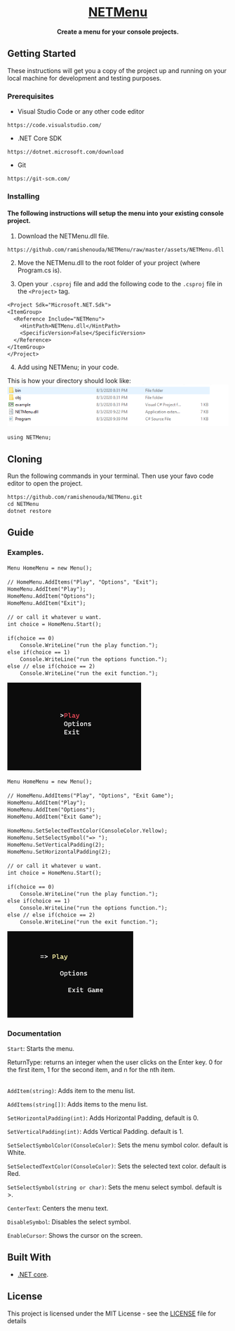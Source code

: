 <h1 align="center">
  <a href="https://github.com/ramishenouda/NETMenu">
    NETMenu
  </a>
</h1>

<p align="center">
  <strong>Create a menu for your console projects.</strong><br>
</p>

## Getting Started

These instructions will get you a copy of the project up and running on your local machine for development and testing purposes.

### Prerequisites

- Visual Studio Code or any other code editor

```
https://code.visualstudio.com/
```

- .NET Core SDK

```
https://dotnet.microsoft.com/download
```

- Git

```
https://git-scm.com/
```

### Installing
#### The following instructions will setup the menu into your existing console project.

1. Download the NETMenu.dll file.

```
https://github.com/ramishenouda/NETMenu/raw/master/assets/NETMenu.dll
```

2. Move the NETMenu.dll to the root folder of your project (where Program.cs is).

3. Open your ```.csproj``` file and add the following code to the ```.csproj``` file in the ```<Project>``` tag.

```
<Project Sdk="Microsoft.NET.Sdk">
<ItemGroup>
  <Reference Include="NETMenu">
    <HintPath>NETMenu.dll</HintPath>
    <SpecificVersion>False</SpecificVersion> 
  </Reference>
</ItemGroup>
</Project>
```

4. Add using NETMenu; in your code. 

This is how your directory should look like:
    <img src="./assets/directory.PNG" />
```
using NETMenu;
```

## Cloning

Run the following commands in your terminal. Then use your favo code editor to open the project.

```
https://github.com/ramishenouda/NETMenu.git
cd NETMenu
dotnet restore
```

## Guide
### Examples.
```
Menu HomeMenu = new Menu();

// HomeMenu.AddItems("Play", "Options", "Exit");
HomeMenu.AddItem("Play");
HomeMenu.AddItem("Options");
HomeMenu.AddItem("Exit");

// or call it whatever u want.
int choice = HomeMenu.Start();

if(choice == 0)
    Console.WriteLine("run the play function.");
else if(choice == 1)
    Console.WriteLine("run the options function.");
else // else if(choice == 2)
    Console.WriteLine("run the exit function.");
```

<img src="https://raw.githubusercontent.com/ramishenouda/NETMenu/master/assets/example1.PNG" />

```
Menu HomeMenu = new Menu();

// HomeMenu.AddItems("Play", "Options", "Exit Game");
HomeMenu.AddItem("Play");
HomeMenu.AddItem("Options");
HomeMenu.AddItem("Exit Game");

HomeMenu.SetSelectedTextColor(ConsoleColor.Yellow);
HomeMenu.SetSelectSymbol("=> ");
HomeMenu.SetVerticalPadding(2);
HomeMenu.SetHorizontalPadding(2);

// or call it whatever u want.
int choice = HomeMenu.Start();

if(choice == 0)
    Console.WriteLine("run the play function.");
else if(choice == 1)
    Console.WriteLine("run the options function.");
else // else if(choice == 2)
    Console.WriteLine("run the exit function.");
```

<img src="https://raw.githubusercontent.com/ramishenouda/NETMenu/master/assets/example2.PNG" />


### Documentation

```Start```: Starts the menu.

ReturnType: returns an integer when the user clicks on the Enter key. 0 for the first item, 1 for the second item, and n for the nth item.</br> </br>

```AddItem(string)```: Adds item to the menu list.

```AddItems(string[])```: Adds items to the menu list.

```SetHorizontalPadding(int)```: Adds Horizontal Padding, default is 0.

```SetVerticalPadding(int)```: Adds Vertical Padding. default is 1.

```SetSelectSymbolColor(ConsoleColor)```: Sets the menu symbol color. default is White.

```SetSelectedTextColor(ConsoleColor)```: Sets the selected text color. default is Red.

```SetSelectSymbol(string or char)```: Sets the menu select symbol. default is >.

```CenterText```: Centers the menu text.

```DisableSymbol```: Disables the select symbol.

```EnableCursor```: Shows the cursor on the screen.

## Built With

* [.NET core](https://dotnet.microsoft.com/download).

## License

This project is licensed under the MIT License - see the [LICENSE](LICENSE) file for details
